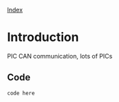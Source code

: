 [Index](Index.md)

# Introduction #

PIC CAN communication, lots of PICs

## Code ##
```
code here
```